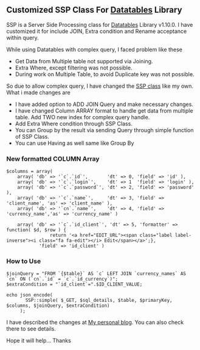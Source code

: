 
## Customized SSP Class For [Datatables](http://datatables.net/) Library ##


SSP is a Server Side Processing class for [Datatables](http://datatables.net/) Library v1.10.0.
I have customized it for include JOIN, Extra condition and Rename acceptance within query.

While using Datatables with complex query, I faced problem like these

 - Get Data from Multiple table not supported via Joining.
 - Extra Where, except filtering was not possible.
 - During work on Multiple Table, to avoid Duplicate key was not possible.

So due to allow complex query, I have changed the [SSP class](https://github.com/DataTables/DataTables/blob/master/examples/server_side/scripts/ssp.class.php) like my own. What i made changes are

 - I have added option to ADD JOIN Query and make necessary changes.
 - I have changed Column ARRAY format to handle get data from multiple table. Add TWO new index for complex query handle.
 - Add Extra Where condition through SSP Class.
 - You can Group by the result via sending Query through simple function of SSP Class.
 - You can use Having as well same like Group By


### New formatted COLUMN Array #####

    $columns = array(
        array( 'db' => '`c`.`id`',       'dt' => 0, 'field' => 'id' ),
        array( 'db' => '`c`.`login`',    'dt' => 1  'field' => 'login' ),
        array( 'db' => '`c`.`password`', 'dt' => 2, 'field' => 'password' ),
        array( 'db' => '`c`.`name`',     'dt' => 3, 'field' => 'client_name', 'as' => 'client_name' ),
        array( 'db' => '`cn`.`name`',    'dt' => 4, 'field' => 'currency_name','as' => 'currency_name' )

        array( 'db' => '`c`.`id_client`', 'dt' => 5, 'formatter' => function( $d, $row ) {
                    return '<a href="EDIT_URL"><span class="label label-inverse"><i class="fa fa-edit"></i> Edit</span></a>';},
                'field' => 'id_client' )

### How to Use #####

    $joinQuery = "FROM `{$table}` AS `c` LEFT JOIN `currency_names` AS `cn` ON (`cn`.`id` = `c`.`id_currency`)";
    $extraCondition = "`id_client`=".$ID_CLIENT_VALUE;

    echo json_encode(
           SSP::simple( $_GET, $sql_details, $table, $primaryKey, $columns, $joinQuery, $extraCondition)
         );


I have described the changes at [My personal blog](https://emranulhadi.wordpress.com/2014/06/05/join-and-extra-condition-support-at-datatables-library-ssp-class/). You can also check there to see details.

Hope it will help...
Thanks
